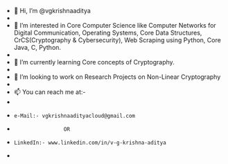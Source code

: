 - 👋 Hi, I’m @vgkrishnaaditya
- 
- 👀 I’m interested in Core Computer Science like Computer Networks for Digital Communication, Operating Systems, Core Data Structures, CrCS(Cryptography & Cybersecurity), Web Scraping using Python, Core Java, C, Python.
- 
- 🌱 I’m currently learning Core concepts of Cryptography.
- 
- 💞️ I’m looking to work on Research Projects on Non-Linear Cryptography
- 
- 📫 You can reach me at:-
- 
-     e-Mail:- vgkrishnaadityacloud@gmail.com
-                     OR
-     LinkedIn:- www.linkedin.com/in/v-g-krishna-aditya
- 
<!---
vgkrishnaaditya/vgkrishnaaditya is a ✨ special ✨ repository because its `README.md` (this file) appears on your GitHub profile.
You can click the Preview link to take a look at your changes.
--->

